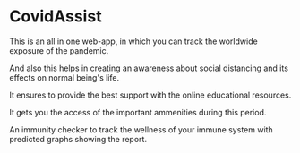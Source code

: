 # CovidAssist

This is an all in one web-app, in which you can track the worldwide exposure of the pandemic.

And also this helps in creating an awareness about social distancing and its effects on normal being's life.

It ensures to provide the best support with the online educational resources. 

It gets you the access of the important ammenities during this period.

An immunity checker to track the wellness of your immune system with predicted graphs showing the report.


